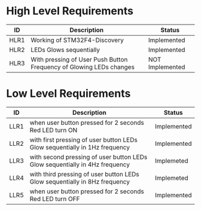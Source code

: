 # High Level Requirements
| ID | Description | Status |
|----|-------------|--------|
| HLR1 | Working of STM32F4-Discovery | Implemented |
| HLR2 | LEDs Glows sequentially| Implemented |
| HLR3 | With pressing of User Push Button Frequency of Glowing LEDs changes | NOT Implemented | 	

# Low Level Requirements
| ID | Description | Status |
|----|-------------|--------|
| LLR1 | when user button pressed for 2 seconds Red LED turn ON | Implemented |
| LLR2 | with first pressing of user button LEDs Glow sequentially in 1Hz frequency | Implemented |
| LLR3 | with second pressing of user button LEDs Glow sequentially in 4Hz frequency | Implemeted |
| LLR4 | with third pressing of user button LEDs Glow sequentially in 8Hz frequency | Implemeted |
| LLR5 | when user button pressed for 2 seconds Red LED turn OFF | Implemented |